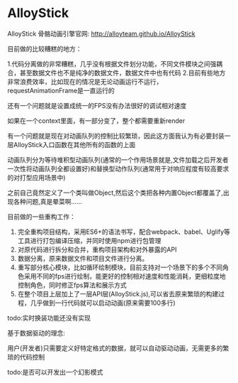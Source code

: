 AlloyStick
==========

AlloyStick 骨骼动画引擎官网: http://alloyteam.github.io/AlloyStick


目前做的比较糟糕的地方：

1.代码分离做的非常糟糕，几乎没有根据文件划分功能，不同文件模块之间强耦合，甚至数据文件也不是纯净的数据文件，数据文件中也有代码
2.目前有些地方非常浪费效率，比如现在的情况是无论动画运行不运行，requestAnimationFrame是一直运行的

还有一个问题就是设置成统一的FPS没有办法很好的调试相对速度

如果在一个context里面，有一部分变了，整个都需要重新render

有一个问题就是现在对动画队列的控制比较繁琐，因此这方面我认为有必要封装一层AlloyStick入口函数在其他所有的函数的上面

动画队列分为等待堆积型动画队列(通常的一个作用场景就是,文件加载之后开发者一次性将动画队列全都设置好)和替换型动作队列(通常用于对响应程度有较高要求的对打型应用场景中)



之前自己竟然定义了一个类叫做Object,然后这个类把各种内置Object都覆盖了,出现各种问题,真是晕菜啊......



目前做的一些重构工作：

1. 完全重构项目结构，采用ES6+的语法书写，配合webpack、babel、Uglify等工具进行打包编译压缩，并同时使用npm进行包管理
2. 对原代码进行拆分和合并，重构项目架构和对外暴露的API
3. 数据分离，原来数据文件和项目文件进行分离。
4. 重写部分核心模块，比如循环绘制模块，目前支持对一个场景下的多个不同角色采用不同的fps进行绘制，能更好的控制相对速度和性能消耗，更细粒度地控制角色，同时修正fps算法和展示方式
5. 在整个项目上层加上了一层API层(AlloyStick.js),可以省去原来繁琐的构建过程，几乎做到一行代码就可以启动动画(原来需要100多行)

todo:实时换装功能还没有实现

基于数据驱动的理念:

用户(开发者)只需要定义好特定格式的数据，就可以自动驱动动画，无需更多的繁琐的代码控制


todo:是否可以开发出一个幻影模式